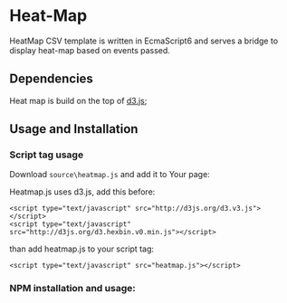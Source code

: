 # Heat-Map

HeatMap CSV template is written in EcmaScript6 and serves a bridge to display heat-map based on events passed.

## Dependencies

Heat map is build on the top of [d3.js](https://github.com/d3);

## Usage and Installation

### Script tag usage

Download ```source\heatmap.js``` and add it to Your page:

Heatmap.js uses d3.js, add this before:
```
<script type="text/javascript" src="http://d3js.org/d3.v3.js"></script>
<script type="text/javascript" src="http://d3js.org/d3.hexbin.v0.min.js"></script>
```
than add heatmap.js to your script tag:
```
<script type="text/javascript" src="heatmap.js"></script>
```

### NPM installation and usage:

